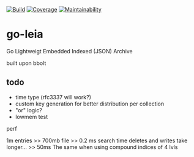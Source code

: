 [![Build](https://circleci.com/gh/nuts-foundation/go-leia.svg?style=svg)](https://circleci.com/gh/nuts-foundation/go-leia)
[![Coverage](https://codecov.io/gh/nuts-foundation/go-leia/branch/master/graph/badge.svg)](https://codecov.io/gh/nuts-foundation/go-leia)
[![Maintainability](https://api.codeclimate.com/v1/badges/357f0e70f6adb2793994/maintainability)](https://codeclimate.com/github/nuts-foundation/go-leia/maintainability)

# go-leia

Go Lightweigt Embedded Indexed (JSON) Archive

built upon bbolt

## todo

- time type (rfc3337 will work?)
- custom key generation for better distribution per collection  
- "or" logic?
- lowmem test

perf

1m entries >> 700mb file >> 0.2 ms search time
deletes and writes take longer... >> 50ms
The same when using compound indices of 4 lvls
